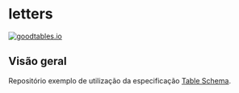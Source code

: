 # letters

[![goodtables.io](https://goodtables.io/badge/github/dados-mg/letters-datapackage.svg)](https://goodtables.io/github/dados-mg/letters-datapackage)

## Visão geral

Repositório exemplo de utilização da especificação [Table Schema](https://specs.frictionlessdata.io/table-schema/).